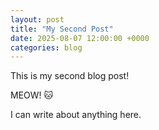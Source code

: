 ```yaml
---
layout: post
title: "My Second Post"
date: 2025-08-07 12:00:00 +0000
categories: blog
---
```


This is my second blog post! 

MEOW! 🐱

I can write about anything here.
